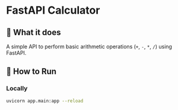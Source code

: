 # FastAPI Calculator

## 🚀 What it does

A simple API to perform basic arithmetic operations (`+`, `-`, `*`, `/`) using FastAPI.

## 🧪 How to Run

### Locally
```bash
uvicorn app.main:app --reload

